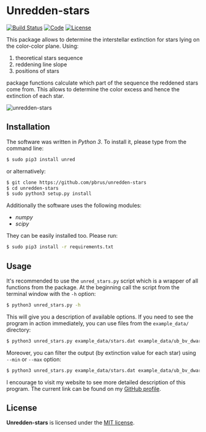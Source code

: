# Unredden-stars
[![Build Status](https://travis-ci.org/pbrus/unredden-stars.svg?branch=master)](https://travis-ci.org/pbrus/unredden-stars) [![Code](https://img.shields.io/badge/code-Python-blue.svg "Python")](https://www.python.org/) [![License](https://img.shields.io/badge/license-MIT-yellow.svg "MIT license")](https://github.com/pbrus/unredden-stars/blob/master/LICENSE)

This package allows to determine the interstellar extinction for stars lying on the color-color plane. Using:
1. theoretical stars sequence
2. reddening line slope
3. positions of stars

package functions calculate which part of the sequence the reddened stars come from. This allows to determine the color excess and hence the extinction of each star.

![unredden-stars](http://www.astro.uni.wroc.pl/ludzie/brus/img/github/unred-stars.gif)

## Installation

The software was written in *Python 3*. To install it, please type from the command line:
```bash
$ sudo pip3 install unred
```
or alternatively:
```bash
$ git clone https://github.com/pbrus/unredden-stars
$ cd unredden-stars
$ sudo python3 setup.py install
```
Additionally the software uses the following modules:

 * *numpy*
 * *scipy*

They can be easily installed too. Please run:
```bash
$ sudo pip3 install -r requirements.txt
```

## Usage

It's recommended to use the `unred_stars.py` script which is a wrapper of all functions from the package. At the beginning call the script from the terminal window with the `-h` option:
```bash
$ python3 unred_stars.py -h
```
This will give you a description of available options. If you need to see the program in action immediately, you can use files from the `example_data/` directory:
```bash
$ python3 unred_stars.py example_data/stars.dat example_data/ub_bv_dwarfs.dat 0.72 3.1
```
Moreover, you can filter the output (by extinction value for each star) using `--min` or `--max` option:
```bash
$ python3 unred_stars.py example_data/stars.dat example_data/ub_bv_dwarfs.dat 0.72 3.1 --min
```

I encourage to visit my website to see more detailed description of this program. The current link can be found on my [GitHub profile](https://github.com/pbrus).

## License

**Unredden-stars** is licensed under the [MIT license](http://opensource.org/licenses/MIT).
